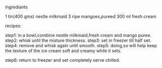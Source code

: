 ingrediants

  1 tin(400 gms) nestle milkmaid 
   3 ripe  mangoes,pureed
     300 ml  fresh cream

recipes:

step1: in a bowl,combine nestle milkmaid,fresh cream and mango puree.
step2: whisk until the misture thickness.
step3: set in freezer till half set.
step4: remove and whisk again until smooth.
step5: doing,so will help keep the texture of the ice cream soft and creamy while it sets.

step6: return to freezer and set completely serve chilled.